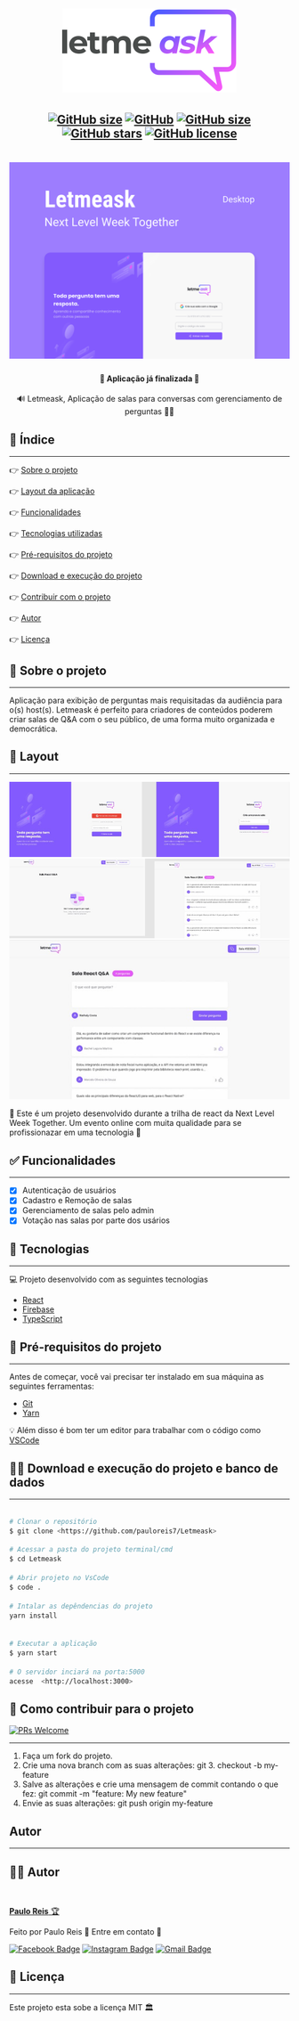 <h1 align="center">
    <img src=".github/logo.svg" />
</h1>

<h2 align="center">

[![GitHub size](https://img.shields.io/github/repo-size/pauloreis7/Letmeask?color=purple)](https://github.com/pauloreis7/Letmeask/issues)
[![GitHub](https://img.shields.io/badge/ECMAs-JavaScript-%23F7DF1E)](https://github.com/pauloreis7/Letmeask)
[![GitHub size](https://img.shields.io/github/last-commit/pauloreis7/Letmeask?color=blue)](https://github.com/pauloreis7/Letmeask/commits)
[![GitHub stars](https://img.shields.io/github/stars/pauloreis7/Letmeask?color=%23f9d71c&style=flat)](https://github.com/pauloreis7/Letmeask/stargazers)
[![GitHub license](https://img.shields.io/github/license/pauloreis7/Letmeask)](https://github.com/pauloreis7/Letmeask/blob/master/LICENSE)
	
</h2>

<h1 align="center">
    <img src=".github/cover.svg" />
</h1>

<h4 align="center">🏁 Aplicação já finalizada 🏁</h4>

<p align="center">🔊 Letmeask, Aplicação de salas para conversas com gerenciamento de perguntas 🤷‍♀️</p>

## 🔗 Índice
---
 <p>👉 <a href="#sobre">Sobre o projeto</a> </p>
 <p>👉 <a href="#layout">Layout da aplicação</a> </p>
 <p>👉 <a href="#func">Funcionalidades</a> </p>
 <p>👉 <a href="#tecs">Tecnologias utilizadas</a> </p>
 <p>👉 <a href="#requests">Pré-requisitos do projeto</a> </p>
 <p>👉 <a href="#work"> Download e execução do projeto</a> </p>
 <p>👉 <a href="#contribuir"> Contribuir com o projeto </a> </p>
 <p>👉 <a href="#autor"> Autor </a> </p>
 <p>👉 <a href="#license"> Licença </a> </p>

<a id="sobre"></a>
## 🔎 Sobre o projeto
---
<p >Aplicação para exibição de perguntas mais requisitadas da audiência para o(s) host(s). Letmeask é perfeito para criadores de conteúdos poderem criar salas de Q&A com o seu público, de uma forma muito organizada e democrática. </p>

<a id="layout"></a>
## 🎨 Layout
---
<img src=".github/layout_auth.jpeg"/>
<img src=".github/layout_admin.jpeg"/>
<img src=".github/layout_user.jpeg"/>

🚀 Este é um projeto desenvolvido durante a trilha de react da Next Level Week Together. Um evento online com muita qualidade para se profissionazar em uma tecnologia 🚀

<a id="func"></a>
## ✅ Funcionalidades
---
- [x] Autenticação de usuários
- [x] Cadastro e Remoção de salas
- [x] Gerenciamento de salas pelo admin
- [x] Votação nas salas por parte dos usários

<a id="tecs"></a>
## 🧪 Tecnologias
---
💻 Projeto desenvolvido com as seguintes tecnologias

- [React](https://reactjs.org/)
- [Firebase](https://firebase.google.com/)
- [TypeScript](https://www.typescriptlang.org/)

<a id="requests"></a>
## 🚨 Pré-requisitos do projeto
---
 Antes de começar, você vai precisar ter instalado em sua máquina as seguintes ferramentas:

* [Git](https://git-scm.com)
* [Yarn](https://yarnpkg.com/)

💡 Além disso é bom ter um editor para trabalhar com o código como [VSCode](https://code.visualstudio.com/)

<a id="work"></a>
## 🏄‍♂️ Download e execução do projeto e banco de dados
---

````bash

# Clonar o repositório
$ git clone <https://github.com/pauloreis7/Letmeask>

# Acessar a pasta do projeto terminal/cmd
$ cd Letmeask

# Abrir projeto no VsCode
$ code .

# Intalar as depêndencias do projeto
yarn install


# Executar a aplicação
$ yarn start

# O servidor inciará na porta:5000 
acesse  <http://localhost:3000>

````

<a id="contribuir"></a>
## 🎉 Como contribuir para o projeto

[![PRs Welcome](https://img.shields.io/badge/PRs-welcome-brightgreen.svg?style=flat-square)](https://github.com/pauloreis7/Letmeask/pulls)

---

1. Faça um fork do projeto.
2. Crie uma nova branch com as suas alterações: git 3. checkout -b my-feature
4. Salve as alterações e crie uma mensagem de commit contando o que fez: git commit -m "feature: My new feature"
4. Envie as suas alterações: git push origin my-feature


<a id="autor"></a>
## Autor
---

## 👨‍💻 Autor

<a href="https://github.com/pauloreis7">

<img style="border-radius: 50%;" src="https://avatars1.githubusercontent.com/u/63323224?s=400&v=4" width="100px;" alt=""/>

<b>Paulo Reis</b> 🏆 

</a>

<p>Feito por Paulo Reis 🤴 Entre em contato 👋</p>

[![Facebook Badge](https://img.shields.io/badge/facebook-%231877F2.svg?&style=for-the-badge&logo=facebook&logoColor=white)](https://www.facebook.com/paulofulano.reis)
[![Instagram Badge](https://img.shields.io/badge/instagram-%23E4405F.svg?&style=for-the-badge&logo=instagram&logoColor=white)](https://www.instagram.com/paulo_reis.dev/)
[![Gmail Badge](https://img.shields.io/badge/-paulosilvadosreis2057@gmail.com-c14438?style=flat-square&logo=Gmail&logoColor=white&link=mailto:paulosilvadosreis2057@gmail.com)](mailto:paulosilvadosreis2057@gmail.com)

<a id="license"></a>
## 📝 Licença
---
Este projeto esta sobe a licença MIT 🏛️
